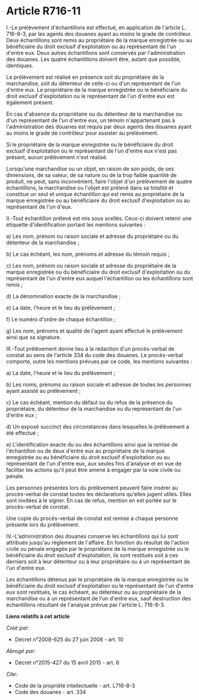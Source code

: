 # Article R716-11

I.-Le prélèvement d'échantillons est effectué, en application de l'article L. 716-8-3, par les agents des douanes ayant au
moins le grade de contrôleur. Deux échantillons sont remis au propriétaire de la marque enregistrée ou au bénéficiaire du
droit exclusif d'exploitation ou au représentant de l'un d'entre eux. Deux autres échantillons sont conservés par
l'administration des douanes. Les quatre échantillons doivent être, autant que possible, identiques. 

Le prélèvement est réalisé en présence soit du propriétaire de la marchandise, soit du détenteur de celle-ci ou d'un
représentant de l'un d'entre eux. Le propriétaire de la marque enregistrée ou le bénéficiaire du droit exclusif
d'exploitation ou le représentant de l'un d'entre eux est également présent. 

En cas d'absence du propriétaire ou du détenteur de la marchandise ou d'un représentant de l'un d'entre eux, un témoin
n'appartenant pas à l'administration des douanes est requis par deux agents des douanes ayant au moins le grade de contrôleur
pour assister au prélèvement. 

Si le propriétaire de la marque enregistrée ou le bénéficiaire du droit exclusif d'exploitation ou le représentant de l'un
d'entre eux n'est pas présent, aucun prélèvement n'est réalisé. 

Lorsqu'une marchandise ou un objet, en raison de son poids, de ses dimensions, de sa valeur, de sa nature ou de la trop
faible quantité de produit, ne peut, sans inconvénient, faire l'objet d'un prélèvement de quatre échantillons, la marchandise
ou l'objet est prélevé dans sa totalité et constitue un seul et unique échantillon qui est remis au propriétaire de la marque
enregistrée ou au bénéficiaire du droit exclusif d'exploitation ou au représentant de l'un d'eux. 

II.-Tout échantillon prélevé est mis sous scellés. Ceux-ci doivent retenir une étiquette d'identification portant les
mentions suivantes : 

a) Les nom, prénom ou raison sociale et adresse du propriétaire ou du détenteur de la marchandise ; 

b) Le cas échéant, les nom, prénoms et adresse du témoin requis ; 

c) Les nom, prénom ou raison sociale et adresse du propriétaire de la marque enregistrée ou du bénéficiaire du droit exclusif
d'exploitation ou du représentant de l'un d'entre eux auquel l'échantillon ou les échantillons sont remis ; 

d) La dénomination exacte de la marchandise ; 

e) La date, l'heure et le lieu du prélèvement ; 

f) Le numéro d'ordre de chaque échantillon ; 

g) Les nom, prénoms et qualité de l'agent ayant effectué le prélèvement ainsi que sa signature. 

III.-Tout prélèvement donne lieu à la rédaction d'un procès-verbal de constat au sens de l'article 334 du code des douanes.
Le procès-verbal comporte, outre les mentions prévues par ce code, les mentions suivantes : 

a) La date, l'heure et le lieu du prélèvement ; 

b) Les noms, prénoms ou raison sociale et adresse de toutes les personnes ayant assisté au prélèvement ; 

c) Le cas échéant, mention du défaut ou du refus de la présence du propriétaire, du détenteur de la marchandise ou du
représentant de l'un d'entre eux ; 

d) Un exposé succinct des circonstances dans lesquelles le prélèvement a été effectué ; 

e) L'identification exacte du ou des échantillons ainsi que la remise de l'échantillon ou de deux d'entre eux au propriétaire
de la marque enregistrée ou au bénéficiaire du droit exclusif d'exploitation ou au représentant de l'un d'entre eux, aux
seules fins d'analyse et en vue de faciliter les actions qu'il peut être amené à engager par la voie civile ou pénale. 

Les personnes présentes lors du prélèvement peuvent faire insérer au procès-verbal de constat toutes les déclarations
qu'elles jugent utiles. Elles sont invitées à le signer. En cas de refus, mention en est portée sur le procès-verbal de
constat. 

Une copie du procès-verbal de constat est remise à chaque personne présente lors du prélèvement. 

IV.-L'administration des douanes conserve les échantillons qui lui sont attribués jusqu'au règlement de l'affaire. En
fonction du résultat de l'action civile ou pénale engagée par le propriétaire de la marque enregistrée ou le bénéficiaire du
droit exclusif d'exploitation, ils sont restitués soit à ces derniers soit à leur détenteur ou à leur propriétaire ou à un
représentant de l'un d'entre eux. 

Les échantillons détenus par le propriétaire de la marque enregistrée ou le bénéficiaire du droit exclusif d'exploitation ou
le représentant de l'un d'entre eux sont restitués, le cas échéant, au détenteur ou au propriétaire de la marchandise ou à un
représentant de l'un d'entre eux, sauf destruction des échantillons résultant de l'analyse prévue par l'article L. 716-8-3.

**Liens relatifs à cet article**

_Créé par_:

  - Décret n°2008-625 du 27 juin 2008 - art. 10

_Abrogé par_:

  - Décret n°2015-427 du 15 avril 2015 - art. 6

_Cite_:

  - Code de la propriété intellectuelle - art. L716-8-3
  - Code des douanes - art. 334
